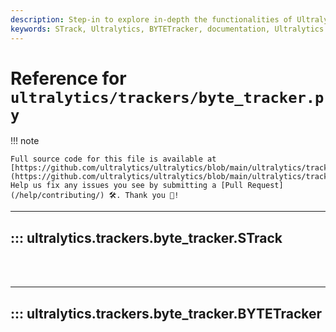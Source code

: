 ```yaml
---
description: Step-in to explore in-depth the functionalities of Ultralytics BYTETracker under STrack. Gain advanced feature insights to streamline your operations.
keywords: STrack, Ultralytics, BYTETracker, documentation, Ultralytics tracker, object tracking, YOLO
---
```


# Reference for `ultralytics/trackers/byte_tracker.py`

!!! note

    Full source code for this file is available at [https://github.com/ultralytics/ultralytics/blob/main/ultralytics/trackers/byte_tracker.py](https://github.com/ultralytics/ultralytics/blob/main/ultralytics/trackers/byte_tracker.py). Help us fix any issues you see by submitting a [Pull Request](/help/contributing/) 🛠️. Thank you 🙏!

---
## ::: ultralytics.trackers.byte_tracker.STrack
<br><br>

---
## ::: ultralytics.trackers.byte_tracker.BYTETracker
<br><br>
